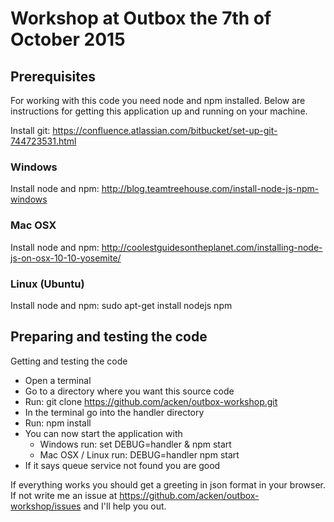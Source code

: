 # Workshop at Outbox the 7th of October 2015

## Prerequisites

For working with this code you need node and npm installed. Below are instructions for getting this application up and running on your machine.

Install git: https://confluence.atlassian.com/bitbucket/set-up-git-744723531.html

### Windows
Install node and npm: http://blog.teamtreehouse.com/install-node-js-npm-windows

### Mac OSX
Install node and npm: http://coolestguidesontheplanet.com/installing-node-js-on-osx-10-10-yosemite/

### Linux (Ubuntu)
Install node and npm: sudo apt-get install nodejs npm

## Preparing and testing the code

Getting and testing the code
* Open a terminal
* Go to a directory where you want this source code
* Run: git clone https://github.com/acken/outbox-workshop.git
* In the terminal go into the handler directory
* Run: npm install
* You can now start the application with
    * Windows run: set DEBUG=handler & npm start
    * Mac OSX / Linux run: DEBUG=handler npm start
* If it says queue service not found you are good

If everything works you should get a greeting in json format in your browser. If not write me an issue at https://github.com/acken/outbox-workshop/issues and I'll help you out.

